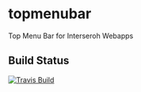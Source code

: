 # topmenubar
Top Menu Bar for Interseroh Webapps

## Build Status

[![Travis Build](https://travis-ci.org/interseroh/topmenubar.svg?branch=master)](https://travis-ci.org/interseroh/topmenubar)
